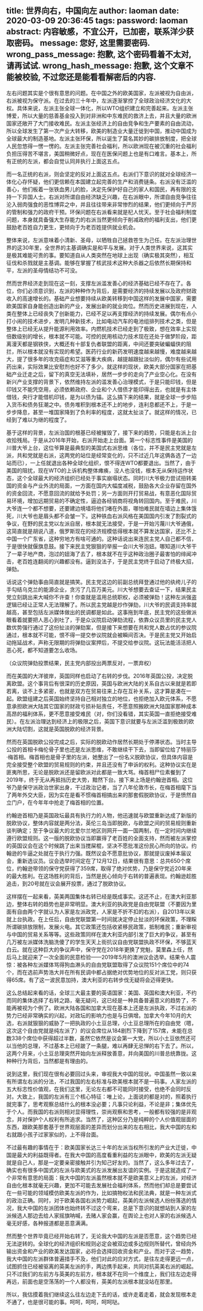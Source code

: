 title: 世界向右，中国向左
author: laoman
date: 2020-03-09 20:36:45
tags:
password: laoman
abstract: 内容敏感，不宜公开，已加密，联系洋少获取密码。
message: 您好, 这里需要密码.
wrong_pass_message: 抱歉, 这个密码看着不太对, 请再试试.
wrong_hash_message: 抱歉, 这个文章不能被校验, 不过您还是能看看解密后的内容.
---
左右问题其实是个很有意思的问题。在中国之外的欧美国家，左派被视为自由派，右派被视为保守派。在过去的三十年中，左派逐渐掌控了全球政治经济文化的大权。具体来说，左派主张全球一体化，所以WTO组织建立和完善起来。左派主张博爱，所以大量的慈善基金投入到对非洲和中东难民的救济上去，并且大量的欧洲国家还敞开了大门接收难民。左派主张经济上的自由竞争和生产要素的自由流动，所以全球发生了第一次产业大转移，欧美的制造业大量迁徙到中国，推动中国成为全球最大的制造基地。左派主张环保，所以诞生了莫名其妙的碳排放制度，把全球人民忽悠得一愣一愣的。左派主张完善社会福利，所以欧洲现在被沉重的社会福利负担压得苦不堪言，美国稍微好点，现在在医保问题上也是有口难言。基本上，所有正统的左派，都会自觉认同并执行上面这五点。



而一名正统的右派，则会坚定的反对上面这五点。右派们下意识的就对全球经济一体化心存怀疑，他们更信赖在本国建立起完善的生产和消费链条。右派没有泛滥的善心，他们板着一张铁血男儿的脸，决定先保护好自己的家人和国民，再有限的支持一下异国人士。右派对所谓自由经济缺乏兴趣，在右派眼中，所谓自由竞争往往沦入弱肉强食的恶性博弈之中，并且往往带来非常惨烈的结果，他们更倾向于严厉的管制和强力的政府干预。环保问题在右派看来就是杞人忧天。至于社会福利制度问题，本身就具备强大生存能力的右派当然更倾向于削减政府的福利支出，他们更鼓励老百姓自力更生，更倾向于为老百姓提供就业机会。



整体来说，左派意味着小清新、圣母，以牺牲自己拯救苍生为己任。在左派治理世界的这30年里，全世界的主基调确实是和平与发展。对于人类世界来说，这其实是极其难能可贵的事。要知道自从人类突然在地球上出现（确实极其突然），相互征伐和杀戮就是主基调。能够在掌握了核武技术这种大杀器之后依然长期保持和平，左派的圣母情结功不可没。



然而世界经济走到现在这一刻，支撑左派滥发善心的经济基础已经不存在了。各位，你们必须意识到，左派的种种作为背后，是需要经济的持续发展以及政府财政收入的高速增长的。基础产业想要持续从欧美转移到中国这样的发展中国家，需要欧美国家自身能创造出新的产业，发展出新的就业岗位。然而历史进展到现在，人类在整体上已经丧失了创新能力，已经不足以再支撑经济的持续发展。偶尔有点小打小闹的技术进步，发明几种新技术，比如电动汽车的电池组排列技术之类，但是整体上已经无从提升能源利用效率。内燃机技术已经走到了极致，想在效率上实现倍数级别的增长，根本就不可能。可控的民用核动力技术现在还处于做梦阶段，距离漫天都是钢铁侠，大概还有十部复仇者联盟的距离，中间还要突破蝙蝠侠的阻拦，所以根本就没有实现的希望。医药行业的新药发明速度越来越慢，难度越来越大，提了很多年的攻克癌症和艾滋等重大疾病，越提越跟扯淡似的，偶尔有些试用药出来，实际效果比安慰剂也好不了多少。就这样的现状，欧美大部分国家在把基础产业迁走之后，留下的真空无法填补，居然一步步的走向了产业空心化。在没有新兴产业支撑的背景下，依然维持左派的滥发善心治理模式，于是只能印钱，但是印钱又不能凭空用，必须依赖政府、企业和个人借债才能印得出去，也就是有主体借钱，央行才能借机印钱，是为以债为锚。这么搞下来的结果，就是全球一步步陷入货币和债务狂潮之中。债务堆积到根本还不上的地步，连利息都还不上，于是一步步降息，甚至一堆国家降到了负利率的程度，这就太扯淡了。就这样的情况，已经到了难以为继的程度了。



基于这样的背景，左派治国的根基已经被摧毁了，接下来的趋势，只能是右派上台收拾残局。于是从2016年开始，右派开始走上台面。第一个标志性事件是美国的川普大爷上台，这位爷算是最典型的美国式右派思维（各位，并不是民主党就是左派，共和党就是右派，这两党的站位是经常变化的，只不过近几年这俩各选了一边站而已），一上任就退出各种全球化组织，恨不得连WTO都要退出。当然了，由于美国的阻扰，现在WTO的上诉机构整体瘫痪，没人也没钱，根本无从保持运作状态，这个全球最大的经济组织已经处于事实崩塌状态。同时川大爷极力尝试扭转美国的资金与产业外流的局面，一方面在国内大幅度减税，鼓励各大企业存留在国外的资金回流，不愿意回流的就给予处罚；另一方面则开打贸易战，有意恶化国际贸易环境，增加远期贸易的不确定性，逼迫各经销商将视角转回国内。至于难民，川大爷连一个都不想要，还要建边境墙将他们堵在外面，哪怕难民就在墙边上集体饿死，川大爷也是眉头都不会皱一下。这种铁血右派风格在美国国内引发了割裂式的争议，在野的民主党以左派自居，根本就无法接受，于是一开始污蔑川大爷通俄，这简直就是胡说八道，俄罗斯现在的经济规模低得根本就不算发达国家，还比不上中国一个广东省，这种穷地方有啥可通的。这种话说出来连民主党人自己都不信，于是很快就偃旗息鼓。接下来民主党狠狠的举报一会川大爷泡妞。哪知道川大爷干了一辈子地产商，泡过的妞海了去了，根本就不在乎这种政治圈子最害怕的绯闻冲击，老百姓连翻阅的兴趣都没有。逼到没法子，于是民主党终于启动了终极大招，弹劾。



话说这个弹劾事由简直就是搞笑。民主党这边的前副总统拜登通过他的纨绔儿子的手勾结乌克兰的能源企业，贪污了几百万美元。川大爷想要去查证一下，结果民主党立刻跳出来大喊你不许查！你查就是滥用总统职权，必须被弹劾！这种左派强盗逻辑已经让正常人无法理解了。所以民主党越是炒作弹劾，川大爷的民调支持率就越高，甚至包括左派媒体做出的民调都是如此。这事拖到年底，民主党的这些做派眼看着就要把人恶心到吐了，于是众议院启动弹劾流程，依靠众议员里的民主党人数优势强行通过了这份扯淡的弹劾案，但是接下来想要在共和党人数占优的参议院通过，根本就不可能，恨不得一提交参议院就会被瞬间否决。于是民主党又开始启动拖延战术，声称无限期的将弹劾议案押后，不提交给参议院。这玩法能活活把人恶心死，都不知道要怎么收场。





（众议院弹劾投票结果，民主党内部投出两票反对，一票弃权）



而在美国的大洋彼岸，英国同样也启动了右转的步伐。2016年英国公投，决定脱离欧盟。这个事背后有很深的历史原因，英国与欧洲大陆的关系自古以来就是若即若离，谈不上多紧密，也就是双方在贸易往来上存在互补关系，这才算是凑在一起。欧盟组建之后英国始终坚持自己相对独立的地位，也拒绝加入欧元体系，不愿意承担欧洲大陆其它国家的财政亏损补贴责任，不愿意照搬欧洲大陆国家那种成本高昂的福利体系，更不愿意接受难民（对，你们没看错，其实英国一直拒绝接受难民）。在左派治理达到经济上的极限之后，英国下意识就要与左派泛滥到极致的欧洲大陆切割，这就是英国脱欧的经济背景。



然而在英国脱欧公投完成之后，实际的脱欧动作居然长期处于停滞状态。当时主导公投的首相卡梅伦骨子里也还是左派思维，不敢继续干下去，当即留位给了特丽莎·梅首相。梅首相也是骨子里的左派，她整出了一份名义脱欧协议，但具体内容是完全接受整个欧盟的贸易规则的约束，并且还没有了申诉的权利。这种协议实在是匪夷所思，无论是脱欧派还是留欧派对此都是一致大骂。梅首相尸位素餐到了2019年，终于无从再抵挡历史大势，黯然下台。接下来上场是约翰逊首相。这位爷乃是保守派政治世家出身，干过政治记者，当了八年伦敦市长，在梅首相麾下当了两年外交大臣，因为实在是看不惯梅首相搞出来的那套假脱欧协议，于是愤然自立门户，在今年年中抢走了梅首相的位置。







约翰逊首相乃是英国政坛最具有执行力的人物，他迅速就与欧盟重新达成了新版的脱欧协议，整体内容就是两分法，英伦三岛当即脱欧，与欧盟之间的贸易规则重新谈判确定；至于争议最大的北爱尔兰地区则网开一面一国两制，在一定时间内继续遵行欧盟规则。这一版的脱欧协议当即赢得了老百姓的全面支持，然而被左派掌控的英国议会在这个时候跳了出来当搅屎棍，坚决不愿批准这份民心所向的协议。约翰逊的牛逼之处就在于执行力强。既然议会不愿意批协议，那就提议废掉本届议会，重新选议员。议会选举时间定在了12月12日，结果很有意思：总共650个席位，约翰逊带领的保守党获得了359席，取得了绝对优势，乃是保守党近20年来的最大胜利。在这场胜利的背后，当然是民心倾向于右转的普遍表现。约翰逊趁胜追击，到20号就在议会展开投票，通过了脱欧协议。



这样摆在一起来看，英美两国集体右转已经是既成事实。这还不止，在澳大利亚那边，整体右转的趋势也是非常明显。澳大利亚的执政党是自由党联盟（不要因为里面有自由两个字就认为人家是左派政党，人家是不折不扣的右派），自2013年以来就上台执政。在上任后，自由党联盟第一时间就决定停止扯淡的环保政策，不理睬所谓碳排放限制，发展火电。其它政策还包括收紧移民政策，抵制难民；重新审视与中国的贸易关系等等。这些政策同样在澳大利亚内部引发了巨大的争议，甚至有几万被左派媒体洗脑洗傻了的学生天天上街抗议自由党联盟执政不环保，不够蓝天白云。就在这种巨大的争议声中，保守党在2018年更换了党魁，莫里森上任，然后马上就迎来了一次全面的民意检验——2019年5月的澳洲议会选举。结果令人震惊：被各种左派媒体骂得狗血淋头的自由党联盟取得了众议院151个席位中的74个，而在选前声势浩大并在所有民调中都占据绝对优势地位的反对派工党，则只获得65席。有了这一波民意加持，澳大利亚的右转步伐无疑将会迈得更快。



这么总结起来看的话，全球三大最主要的英语国家：美国、英国和澳大利亚，不约而同的集体选择了右转之路，毫无疑问，这已经是一种具备普遍意义的趋势了，不能再被视为个例了。欧洲大陆各国和加拿大现在基本上还是左派执政，不过右派的势力已经非常确实的兴起，对政坛的影响力也是与日俱增。加拿大今年10月的大选，右派就狠狠的威胁了一把执政的小土豆总理，小土豆总理所在的自由党（嗯，这次这个自由党就是纯左派了）的议会席位从184剧烈下降到了157席，未能在总数338个席位中获得超过半数，虽然它依然是议会第一大党，所以小土豆依然还可以当他的总理，不过基本上已经跛了一条腿，难以再肆无忌惮的右下去了。所以，这两个月来，小土豆总理突然开始向左派释放善意，并向美国的川普总统靠拢。这种种行为背后，当然都是有理由的。



说到这里，我们现在很有必要回过头来，审视我大中国的现状。中国虽然一致以来有所谓左右派的分法，不过我国的左右标准与欧美根本就不是一码事。人家左派的五大标志性价值观，在我们这里，无论左右都不可能同时接受，也绝不会同时反对。大致上，我国的左派有三个核心特征：唯上论，上面说的都是对的，照着执行就完事了，思考观察总结什么的根本没必要；凡事只论利益，不论是非；集体优先于个人。而我国的右派则相对显得理性，崇尚观察和思考，一般都有较强的是非观念，并对保护个人权利有所追求。当然了，这种区分乃是纯粹的个人价值观层面的东西，跟欧美那套基于世界观层面的差异而划分出来的左右相比，我大中国的左和右就跟小孩子过家家似的，上不得台面。



不过最有趣的事情在于：欧美国家长达三十年的左派当权所引发的产业大迁徙，中国是最大的利益既得者。在我大中国的高度看重利益的左派眼中，欧美的左派无疑就是自己人，那是一定要亲密接触并引为知己好友的。当然了，这么多年过去了，确实也有很多中国式的左派与欧美式的左派发展出友谊的实例。于是这就造成了一个非常有意思的局面：我大中国的左派虽然根本就不是欧美意义上的左派，对经济自由化根本就毫无兴趣，更加不可能去发展社会福利体系，然而他们却总是要尝试在一些可能的领域模仿欧美左派的作为，比如搞物权法和民法典，就是一种左派式的政治正确。同时，对于欧美各国右派势力崛起，英美的左派候选人纷纷落选的情况，我大中国的左派团体也始终转不过这个弯来，总是下意识的就想站到人家的左派候选人那边去给人家摇旗呐喊，去赌人家会赢，在舆论上也对人家的右派候选人毫无好感，各种报道都是恶意满满。



然而整个世界毕竟已经开始右转了，无论我大中国的左派是否愿意，这个趋势已经无法逆转的。全球化的经济组织和规则必定会被双边或多边规则所替代，曾经向外输出资金和产业的欧美发达国家，必将会选择回收资金和产业。而对于这一趋势，我大中国的左派群体普遍措手不及，他们对此的应对方式，是往左走得更远一点，试图抓住已经被驱离的英美左派的手，两边携手起来，共同对抗英美右派的崛起。只不过我们的左前方与英美的左前方，根本就不在同一个维度上，我们往左边走得再远，前面也是空荡荡的一个人都没有，英美的左派根本就没站在那里。



所以，我估摸着我们继续这么往左边走下去的话，或许走着走着，就会发现根本走不通了，也是很可能的事。呵呵，呵呵，呵呵哒。

